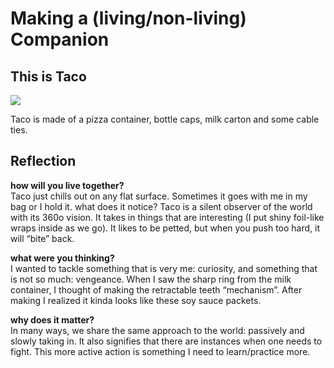 # Making a (living/non-living) Companion

## This is Taco
![](../../images/Living-with-Ideas/taco-01.gif)

Taco is made of a pizza container, bottle caps, milk carton and some cable ties.  

## Reflection
**how will you live together?**  
Taco just chills out on any flat surface. Sometimes it goes with me in my bag or I hold it. 
what does it notice? Taco is a silent observer of the world with its 360o vision. It takes in things that are interesting (I put shiny foil-like wraps inside as we go). It likes to be petted, but when you push too hard, it will “bite” back.  

**what were you thinking?**  
I wanted to tackle something that is very me: curiosity, and something that is not so much: vengeance. When I saw the sharp ring from the milk container, I thought of making the retractable teeth “mechanism”. After making I realized it kinda looks like these soy sauce packets.  

**why does it matter?**  
In many ways, we share the same approach to the world: passively and slowly taking in. It also signifies that there are instances when one needs to fight. This more active action is something I need to learn/practice more.